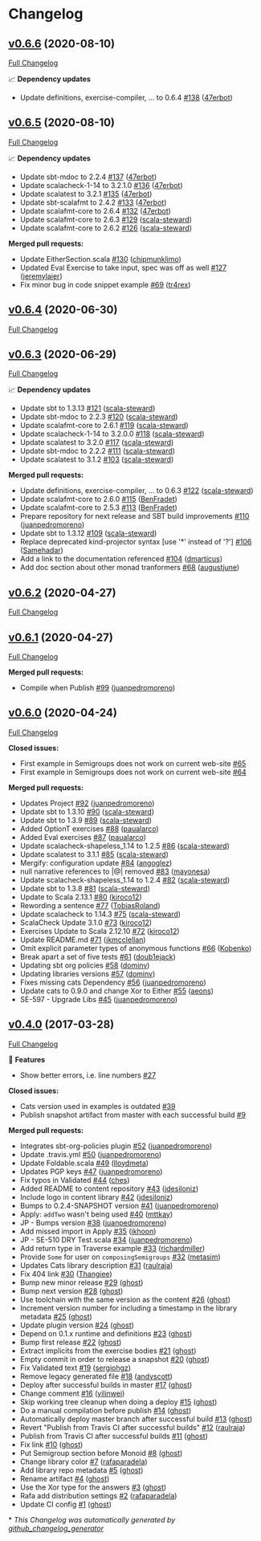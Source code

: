 # Changelog

## [v0.6.6](https://github.com/scala-exercises/exercises-cats/tree/v0.6.6) (2020-08-10)

[Full Changelog](https://github.com/scala-exercises/exercises-cats/compare/v0.6.5...v0.6.6)

📈 **Dependency updates**

- Update definitions, exercise-compiler, ... to 0.6.4 [\#138](https://github.com/scala-exercises/exercises-cats/pull/138) ([47erbot](https://github.com/47erbot))

## [v0.6.5](https://github.com/scala-exercises/exercises-cats/tree/v0.6.5) (2020-08-10)

[Full Changelog](https://github.com/scala-exercises/exercises-cats/compare/v0.6.4...v0.6.5)

📈 **Dependency updates**

- Update sbt-mdoc to 2.2.4 [\#137](https://github.com/scala-exercises/exercises-cats/pull/137) ([47erbot](https://github.com/47erbot))
- Update scalacheck-1-14 to 3.2.1.0 [\#136](https://github.com/scala-exercises/exercises-cats/pull/136) ([47erbot](https://github.com/47erbot))
- Update scalatest to 3.2.1 [\#135](https://github.com/scala-exercises/exercises-cats/pull/135) ([47erbot](https://github.com/47erbot))
- Update sbt-scalafmt to 2.4.2 [\#133](https://github.com/scala-exercises/exercises-cats/pull/133) ([47erbot](https://github.com/47erbot))
- Update scalafmt-core to 2.6.4 [\#132](https://github.com/scala-exercises/exercises-cats/pull/132) ([47erbot](https://github.com/47erbot))
- Update scalafmt-core to 2.6.3 [\#129](https://github.com/scala-exercises/exercises-cats/pull/129) ([scala-steward](https://github.com/scala-steward))
- Update scalafmt-core to 2.6.2 [\#126](https://github.com/scala-exercises/exercises-cats/pull/126) ([scala-steward](https://github.com/scala-steward))

**Merged pull requests:**

- Update EitherSection.scala [\#130](https://github.com/scala-exercises/exercises-cats/pull/130) ([chipmunklimo](https://github.com/chipmunklimo))
- Updated Eval Exercise to take input, spec was off as well [\#127](https://github.com/scala-exercises/exercises-cats/pull/127) ([jeremylaier](https://github.com/jeremylaier))
- Fix minor bug in code snippet example [\#69](https://github.com/scala-exercises/exercises-cats/pull/69) ([tr4rex](https://github.com/tr4rex))

## [v0.6.4](https://github.com/scala-exercises/exercises-cats/tree/v0.6.4) (2020-06-30)

[Full Changelog](https://github.com/scala-exercises/exercises-cats/compare/v0.6.3...v0.6.4)

## [v0.6.3](https://github.com/scala-exercises/exercises-cats/tree/v0.6.3) (2020-06-29)

[Full Changelog](https://github.com/scala-exercises/exercises-cats/compare/v0.6.2...v0.6.3)

📈 **Dependency updates**

- Update sbt to 1.3.13 [\#121](https://github.com/scala-exercises/exercises-cats/pull/121) ([scala-steward](https://github.com/scala-steward))
- Update sbt-mdoc to 2.2.3 [\#120](https://github.com/scala-exercises/exercises-cats/pull/120) ([scala-steward](https://github.com/scala-steward))
- Update scalafmt-core to 2.6.1 [\#119](https://github.com/scala-exercises/exercises-cats/pull/119) ([scala-steward](https://github.com/scala-steward))
- Update scalacheck-1-14 to 3.2.0.0 [\#118](https://github.com/scala-exercises/exercises-cats/pull/118) ([scala-steward](https://github.com/scala-steward))
- Update scalatest to 3.2.0 [\#117](https://github.com/scala-exercises/exercises-cats/pull/117) ([scala-steward](https://github.com/scala-steward))
- Update sbt-mdoc to 2.2.2 [\#111](https://github.com/scala-exercises/exercises-cats/pull/111) ([scala-steward](https://github.com/scala-steward))
- Update scalatest to 3.1.2 [\#103](https://github.com/scala-exercises/exercises-cats/pull/103) ([scala-steward](https://github.com/scala-steward))

**Merged pull requests:**

- Update definitions, exercise-compiler, ... to 0.6.3 [\#122](https://github.com/scala-exercises/exercises-cats/pull/122) ([scala-steward](https://github.com/scala-steward))
- Update scalafmt-core to 2.6.0 [\#115](https://github.com/scala-exercises/exercises-cats/pull/115) ([BenFradet](https://github.com/BenFradet))
- Update scalafmt-core to 2.5.3 [\#113](https://github.com/scala-exercises/exercises-cats/pull/113) ([BenFradet](https://github.com/BenFradet))
- Prepare repository for next  release and SBT build improvements [\#110](https://github.com/scala-exercises/exercises-cats/pull/110) ([juanpedromoreno](https://github.com/juanpedromoreno))
- Update sbt to 1.3.12 [\#109](https://github.com/scala-exercises/exercises-cats/pull/109) ([scala-steward](https://github.com/scala-steward))
- Replace deprecated kind-projector syntax \[use '\*' instead of '?'\] [\#106](https://github.com/scala-exercises/exercises-cats/pull/106) ([Samehadar](https://github.com/Samehadar))
- Add a link to the documentation referenced [\#104](https://github.com/scala-exercises/exercises-cats/pull/104) ([dmarticus](https://github.com/dmarticus))
- Add doc section about other monad tranformers [\#68](https://github.com/scala-exercises/exercises-cats/pull/68) ([augustjune](https://github.com/augustjune))

## [v0.6.2](https://github.com/scala-exercises/exercises-cats/tree/v0.6.2) (2020-04-27)

[Full Changelog](https://github.com/scala-exercises/exercises-cats/compare/v0.6.1...v0.6.2)

## [v0.6.1](https://github.com/scala-exercises/exercises-cats/tree/v0.6.1) (2020-04-27)

[Full Changelog](https://github.com/scala-exercises/exercises-cats/compare/v0.6.0...v0.6.1)

**Merged pull requests:**

- Compile when Publish [\#99](https://github.com/scala-exercises/exercises-cats/pull/99) ([juanpedromoreno](https://github.com/juanpedromoreno))

## [v0.6.0](https://github.com/scala-exercises/exercises-cats/tree/v0.6.0) (2020-04-24)

[Full Changelog](https://github.com/scala-exercises/exercises-cats/compare/v0.4.0...v0.6.0)

**Closed issues:**

- First example in Semigroups does not work on current web-site [\#65](https://github.com/scala-exercises/exercises-cats/issues/65)
- First example in Semigroups does not work on current web-site [\#64](https://github.com/scala-exercises/exercises-cats/issues/64)

**Merged pull requests:**

- Updates Project [\#92](https://github.com/scala-exercises/exercises-cats/pull/92) ([juanpedromoreno](https://github.com/juanpedromoreno))
- Update sbt to 1.3.10 [\#90](https://github.com/scala-exercises/exercises-cats/pull/90) ([scala-steward](https://github.com/scala-steward))
- Update sbt to 1.3.9 [\#89](https://github.com/scala-exercises/exercises-cats/pull/89) ([scala-steward](https://github.com/scala-steward))
- Added OptionT exercises [\#88](https://github.com/scala-exercises/exercises-cats/pull/88) ([paualarco](https://github.com/paualarco))
- Added Eval exercises [\#87](https://github.com/scala-exercises/exercises-cats/pull/87) ([paualarco](https://github.com/paualarco))
- Update scalacheck-shapeless\_1.14 to 1.2.5 [\#86](https://github.com/scala-exercises/exercises-cats/pull/86) ([scala-steward](https://github.com/scala-steward))
- Update scalatest to 3.1.1 [\#85](https://github.com/scala-exercises/exercises-cats/pull/85) ([scala-steward](https://github.com/scala-steward))
- Mergify: configuration update [\#84](https://github.com/scala-exercises/exercises-cats/pull/84) ([angoglez](https://github.com/angoglez))
- null narrative references to |@| removed [\#83](https://github.com/scala-exercises/exercises-cats/pull/83) ([mayonesa](https://github.com/mayonesa))
- Update scalacheck-shapeless\_1.14 to 1.2.4 [\#82](https://github.com/scala-exercises/exercises-cats/pull/82) ([scala-steward](https://github.com/scala-steward))
- Update sbt to 1.3.8 [\#81](https://github.com/scala-exercises/exercises-cats/pull/81) ([scala-steward](https://github.com/scala-steward))
- Update to Scala 2.13.1 [\#80](https://github.com/scala-exercises/exercises-cats/pull/80) ([kiroco12](https://github.com/kiroco12))
- Rewording a sentence [\#77](https://github.com/scala-exercises/exercises-cats/pull/77) ([TobiasRoland](https://github.com/TobiasRoland))
- Update scalacheck to 1.14.3 [\#75](https://github.com/scala-exercises/exercises-cats/pull/75) ([scala-steward](https://github.com/scala-steward))
- ScalaCheck Update 3.1.0 [\#73](https://github.com/scala-exercises/exercises-cats/pull/73) ([kiroco12](https://github.com/kiroco12))
- Exercises Update to Scala 2.12.10 [\#72](https://github.com/scala-exercises/exercises-cats/pull/72) ([kiroco12](https://github.com/kiroco12))
- Update README.md [\#71](https://github.com/scala-exercises/exercises-cats/pull/71) ([jkmcclellan](https://github.com/jkmcclellan))
- Omit explicit parameter types of anonymous functions [\#66](https://github.com/scala-exercises/exercises-cats/pull/66) ([Kobenko](https://github.com/Kobenko))
- Break apart a set of five tests [\#61](https://github.com/scala-exercises/exercises-cats/pull/61) ([doub1ejack](https://github.com/doub1ejack))
- Updating sbt org policies [\#58](https://github.com/scala-exercises/exercises-cats/pull/58) ([dominv](https://github.com/dominv))
- Updating libraries versions [\#57](https://github.com/scala-exercises/exercises-cats/pull/57) ([dominv](https://github.com/dominv))
- Fixes missing cats Dependency [\#56](https://github.com/scala-exercises/exercises-cats/pull/56) ([juanpedromoreno](https://github.com/juanpedromoreno))
- Update cats to 0.9.0 and change Xor to Either [\#55](https://github.com/scala-exercises/exercises-cats/pull/55) ([aeons](https://github.com/aeons))
- SE-597 - Upgrade Libs [\#45](https://github.com/scala-exercises/exercises-cats/pull/45) ([juanpedromoreno](https://github.com/juanpedromoreno))

## [v0.4.0](https://github.com/scala-exercises/exercises-cats/tree/v0.4.0) (2017-03-28)

[Full Changelog](https://github.com/scala-exercises/exercises-cats/compare/cf5a25aaaf380c0d0337ee9fc46e34b6e225ecc9...v0.4.0)

🚀 **Features**

- Show better errors, i.e. line numbers [\#27](https://github.com/scala-exercises/exercises-cats/issues/27)

**Closed issues:**

- Cats version used in examples is outdated [\#39](https://github.com/scala-exercises/exercises-cats/issues/39)
- Publish snapshot artifact from master with each successful build [\#9](https://github.com/scala-exercises/exercises-cats/issues/9)

**Merged pull requests:**

- Integrates sbt-org-policies plugin [\#52](https://github.com/scala-exercises/exercises-cats/pull/52) ([juanpedromoreno](https://github.com/juanpedromoreno))
- Update .travis.yml [\#50](https://github.com/scala-exercises/exercises-cats/pull/50) ([juanpedromoreno](https://github.com/juanpedromoreno))
- Update Foldable.scala [\#49](https://github.com/scala-exercises/exercises-cats/pull/49) ([lloydmeta](https://github.com/lloydmeta))
- Updates PGP keys [\#47](https://github.com/scala-exercises/exercises-cats/pull/47) ([juanpedromoreno](https://github.com/juanpedromoreno))
- Fix typos in Validated [\#44](https://github.com/scala-exercises/exercises-cats/pull/44) ([ches](https://github.com/ches))
- Added README to content repository [\#43](https://github.com/scala-exercises/exercises-cats/pull/43) ([jdesiloniz](https://github.com/jdesiloniz))
- Include logo in content library [\#42](https://github.com/scala-exercises/exercises-cats/pull/42) ([jdesiloniz](https://github.com/jdesiloniz))
- Bumps to 0.2.4-SNAPSHOT version [\#41](https://github.com/scala-exercises/exercises-cats/pull/41) ([juanpedromoreno](https://github.com/juanpedromoreno))
- Apply: `addTwo` wasn't being used [\#40](https://github.com/scala-exercises/exercises-cats/pull/40) ([mttkay](https://github.com/mttkay))
- JP - Bumps version [\#38](https://github.com/scala-exercises/exercises-cats/pull/38) ([juanpedromoreno](https://github.com/juanpedromoreno))
- Add missed import in Apply [\#35](https://github.com/scala-exercises/exercises-cats/pull/35) ([ikhoon](https://github.com/ikhoon))
- JP - SE-510 DRY Test.scala [\#34](https://github.com/scala-exercises/exercises-cats/pull/34) ([juanpedromoreno](https://github.com/juanpedromoreno))
- Add return type in Traverse example [\#33](https://github.com/scala-exercises/exercises-cats/pull/33) ([richardmiller](https://github.com/richardmiller))
- Provide `Some` for user on `composingSemigroups` [\#32](https://github.com/scala-exercises/exercises-cats/pull/32) ([metasim](https://github.com/metasim))
- Updates Cats library description [\#31](https://github.com/scala-exercises/exercises-cats/pull/31) ([raulraja](https://github.com/raulraja))
- Fix 404 link [\#30](https://github.com/scala-exercises/exercises-cats/pull/30) ([Thangiee](https://github.com/Thangiee))
- Bump new minor release [\#29](https://github.com/scala-exercises/exercises-cats/pull/29) ([ghost](https://github.com/ghost))
- Bump next version [\#28](https://github.com/scala-exercises/exercises-cats/pull/28) ([ghost](https://github.com/ghost))
- Use toolchain with the same version as the content [\#26](https://github.com/scala-exercises/exercises-cats/pull/26) ([ghost](https://github.com/ghost))
- Increment version number for including a timestamp in the library metadata [\#25](https://github.com/scala-exercises/exercises-cats/pull/25) ([ghost](https://github.com/ghost))
- Update plugin version [\#24](https://github.com/scala-exercises/exercises-cats/pull/24) ([ghost](https://github.com/ghost))
- Depend on 0.1.x runtime and definitions [\#23](https://github.com/scala-exercises/exercises-cats/pull/23) ([ghost](https://github.com/ghost))
- Bump first release [\#22](https://github.com/scala-exercises/exercises-cats/pull/22) ([ghost](https://github.com/ghost))
- Extract implicits from the exercise bodies [\#21](https://github.com/scala-exercises/exercises-cats/pull/21) ([ghost](https://github.com/ghost))
- Empty commit in order to release a snapshot [\#20](https://github.com/scala-exercises/exercises-cats/pull/20) ([ghost](https://github.com/ghost))
- Fix Validated text [\#19](https://github.com/scala-exercises/exercises-cats/pull/19) ([sergiohgz](https://github.com/sergiohgz))
- Remove legacy generated file [\#18](https://github.com/scala-exercises/exercises-cats/pull/18) ([andyscott](https://github.com/andyscott))
- Deploy after successful builds in master [\#17](https://github.com/scala-exercises/exercises-cats/pull/17) ([ghost](https://github.com/ghost))
- Change comment [\#16](https://github.com/scala-exercises/exercises-cats/pull/16) ([yilinwei](https://github.com/yilinwei))
- Skip working tree cleanup when doing a deploy [\#15](https://github.com/scala-exercises/exercises-cats/pull/15) ([ghost](https://github.com/ghost))
- Do a manual compilation before publish [\#14](https://github.com/scala-exercises/exercises-cats/pull/14) ([ghost](https://github.com/ghost))
- Automatically deploy master branch after successful build [\#13](https://github.com/scala-exercises/exercises-cats/pull/13) ([ghost](https://github.com/ghost))
- Revert "Publish from Travis CI after successful builds" [\#12](https://github.com/scala-exercises/exercises-cats/pull/12) ([raulraja](https://github.com/raulraja))
- Publish from Travis CI after successful builds [\#11](https://github.com/scala-exercises/exercises-cats/pull/11) ([ghost](https://github.com/ghost))
- Fix link [\#10](https://github.com/scala-exercises/exercises-cats/pull/10) ([ghost](https://github.com/ghost))
- Put Semigroup section before Monoid [\#8](https://github.com/scala-exercises/exercises-cats/pull/8) ([ghost](https://github.com/ghost))
- Change library color [\#7](https://github.com/scala-exercises/exercises-cats/pull/7) ([rafaparadela](https://github.com/rafaparadela))
- Add library repo metadata [\#5](https://github.com/scala-exercises/exercises-cats/pull/5) ([ghost](https://github.com/ghost))
- Rename artifact [\#4](https://github.com/scala-exercises/exercises-cats/pull/4) ([ghost](https://github.com/ghost))
- Use the Xor type for the answers [\#3](https://github.com/scala-exercises/exercises-cats/pull/3) ([ghost](https://github.com/ghost))
- Rafa add distribution settings [\#2](https://github.com/scala-exercises/exercises-cats/pull/2) ([rafaparadela](https://github.com/rafaparadela))
- Update CI config [\#1](https://github.com/scala-exercises/exercises-cats/pull/1) ([ghost](https://github.com/ghost))



\* *This Changelog was automatically generated by [github_changelog_generator](https://github.com/github-changelog-generator/github-changelog-generator)*
